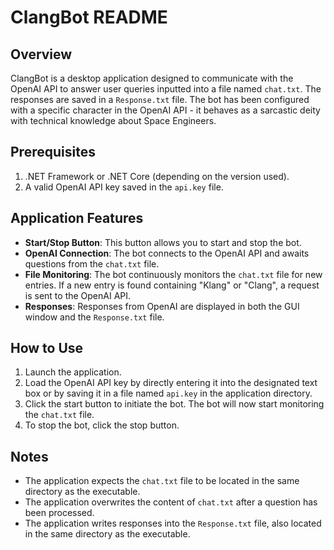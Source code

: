 # ClangBot README

## Overview

ClangBot is a desktop application designed to communicate with the OpenAI API to answer user queries inputted into a file named `chat.txt`. The responses are saved in a `Response.txt` file. The bot has been configured with a specific character in the OpenAI API - it behaves as a sarcastic deity with technical knowledge about Space Engineers.

## Prerequisites

1. .NET Framework or .NET Core (depending on the version used).
2. A valid OpenAI API key saved in the `api.key` file.

## Application Features

- **Start/Stop Button**: This button allows you to start and stop the bot.
- **OpenAI Connection**: The bot connects to the OpenAI API and awaits questions from the `chat.txt` file.
- **File Monitoring**: The bot continuously monitors the `chat.txt` file for new entries. If a new entry is found containing "Klang" or "Clang", a request is sent to the OpenAI API.
- **Responses**: Responses from OpenAI are displayed in both the GUI window and the `Response.txt` file.

## How to Use

1. Launch the application.
2. Load the OpenAI API key by directly entering it into the designated text box or by saving it in a file named `api.key` in the application directory.
3. Click the start button to initiate the bot. The bot will now start monitoring the `chat.txt` file.
4. To stop the bot, click the stop button.

## Notes

- The application expects the `chat.txt` file to be located in the same directory as the executable.
- The application overwrites the content of `chat.txt` after a question has been processed.
- The application writes responses into the `Response.txt` file, also located in the same directory as the executable.
